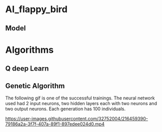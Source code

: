 # AI_flappy_bird

## Model

# Algorithms

## Q deep Learn

## Genetic Algorithm
The following gif is one of the successful trainings. The neural network used had 2 input neurons, two hidden layers each with two neurons and two output neurons. Each generation has 100 individuals.




https://user-images.githubusercontent.com/32752004/216459390-79186a2a-3f7f-407a-89f1-897edee024d0.mp4

